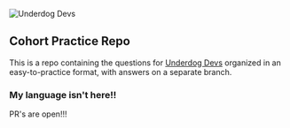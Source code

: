 ![Underdog Devs](https://www.underdogdevs.org/images/underdogdevs-01.png)

## Cohort Practice Repo
This is a repo containing the questions for [Underdog Devs](https://underdogdevs.org) organized in an
easy-to-practice format, with answers on a separate branch.

### My language isn't here!!
PR's are open!!!